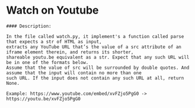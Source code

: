 
# Watch on Youtube

    #### Description:

    In the file called watch.py, it implement's a function called parse that expects a str of HTML as input, 
    extracts any YouTube URL that’s the value of a src attribute of an iframe element therein, and returns its shorter, 
    shareable youtu.be equivalent as a str. Expect that any such URL will be in one of the formats below. 
    Assume that the value of src will be surrounded by double quotes. And assume that the input will contain no more than one 
    such URL. If the input does not contain any such URL at all, return None.

    Example: https://www.youtube.com/embed/xvFZjo5PgG0 -> https://youtu.be/xvFZjo5PgG0
    
        